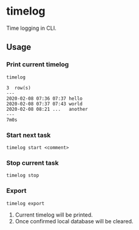 # timelog

Time logging in CLI.

## Usage


### Print current timelog

```
timelog
```


```
3  row(s)
---
2020-02-08 07:36 07:37 hello
2020-02-08 07:37 07:43 world
2020-02-08 08:21 ...   another
---
7m0s
```

### Start next task

```
timelog start <comment>
```

### Stop current task

```
timelog stop
```

### Export

```
timelog export
```

1. Current timelog will be printed.
2. Once confirmed local database will be cleared.
